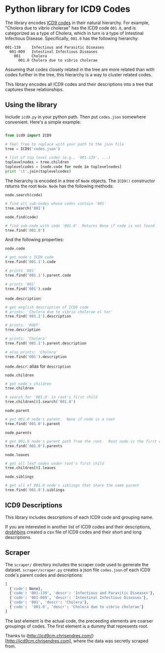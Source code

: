 # Python library for ICD9 Codes

The library encodes [ICD9
codes](https://en.wikipedia.org/wiki/International_Statistical_Classification_of_Diseases_and_Related_Health_Problems#ICD-9)
in their natural hierarchy.  For example, "Cholera due to vibrio cholerae" has
the ICD9 code `001.0`, and is categorized as a type of Cholera, which in turn
is a type of Intestinal Infectious Disease.  Specifically, `001.0` has the
following hierarchy:

    001-139     Infectious and Parasitic Diseases
      001-009   Intestinal Infectious Diseases
        001     Cholera
          001.0 Cholera due to vibrio cholerae

Assuming that codes closely related in the tree are more related than with
codes further in the tree, this hierarchy is a way to cluster related codes.

This library encodes all ICD9 codes and their descriptions into a tree that
captures these relationships.


## Using the library

Include `icd9.py` in your python path.  Then put `codes.json` somewhere
convenient.  Here's a simple example:

```python

from icd9 import ICD9

# feel free to replace with your path to the json file
tree = ICD9('codes.json')

# list of top level codes (e.g., '001-139', ...)
toplevelnodes = tree.children
toplevelcodes = [node.code for node in toplevelnodes]
print '\t'.join(toplevelcodes)
```


The hierarchy is encoded in a tree of `Node` objects.  The `ICD9()` constructor
returns the root `Node`.  `Node` has the following methods:

`node.search(code)`

```python
# find all sub-nodes whose codes contain '001'
tree.search('001')
```

`node.find(code)`

```python
# find sub-node with code '001.0'. Returns None if code is not found
tree.find('001.0')
```

And the following properties:

`node.code`

```python
# get node's ICD9 code
tree.find('001.1').code

# prints '001'
tree.find('001.1').parent.code

# prints '001'
tree.find('001').code
```

`node.description`:

```python
# get english description of ICD9 code
# prints: 'Cholera due to vibrio cholerae el tor'
tree.find('001.1').description

# prints: 'ROOT'
tree.description

# prints: 'Cholera'
tree.find('001.1').parent.description

# also prints: 'Cholera'
tree.find('001').description
```

`node.descr`: alias for `description`

`node.children`

```python
# get node's children
tree.children

# search for '001.0' in root's first child
tree.children[0].search('001.0')
```

`node.parent`

```python
# get 001.0 node's parent.  None if node is a root
tree.find('001.0').parent
```

`node.parents`

```python
# get 001.0 node's parent path from the root.  Root node is the first element
tree.find('001.0').parents
```

`node.leaves`

```python
# get all leaf nodes under root's first child
tree.children[0].leaves
```

`node.siblings`

```python
# get all of 001.0 node's siblings that share the same parent
tree.find('001.0').siblings
```


## ICD9 Descriptions

This library includes descriptions of each ICD9 code and grouping name.

If you are interested in another list of ICD9 codes and their descriptions,
[drobhbins](https://github.com/drobbins/ICD9) created a csv file of ICD9 codes
and their short and long descriptions.

## Scraper

The `scraper/` directory includes the scraper code used to generate the
dataset.  `scraper/scraper.py` creates a json file `codes.json` of each ICD9
code's parent codes and descriptions:

```python
[
  {'code': None},
  {'code': '001-139', 'descr': 'Infectious and Parasitic Diseases'},
  {'code': '001-009', 'descr': 'Intestinal Infectious Diseases'},
  {'code': '001', 'descr': 'Cholera'},
  {'code':  '001.0', 'descr': 'Cholera due to vibrio cholerae'}
]
```

The last element is the actual code, the preceeding elements are coarser
groupings of codes.  The first element is a dummy that represents root.

Thanks to (http://icd9cm.chrisendres.com/)[http://icd9cm.chrisendres.com],
where the data was secretly scraped from.
